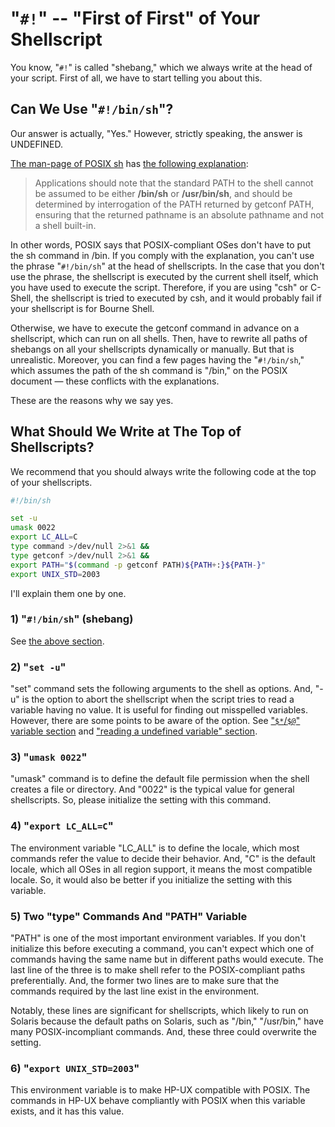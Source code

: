 # "`#!`" -- "First of First" of Your Shellscript

You know, "`#!`" is called "shebang," which we always write at the head of your script. First of all, we have to start telling you about this.

## Can We Use "`#!/bin/sh`"?

Our answer is actually, "Yes." However, strictly speaking, the answer is UNDEFINED.

[The man-page of POSIX sh](https://pubs.opengroup.org/onlinepubs/9699919799/utilities/sh.html) has [the following explanation](https://pubs.opengroup.org/onlinepubs/9699919799/utilities/sh.html#tag_20_117_16):

> Applications should note that the standard PATH to the shell cannot be assumed to be either **/bin/sh** or **/usr/bin/sh**, and should be determined by interrogation of the PATH returned by getconf PATH, ensuring that the returned pathname is an absolute pathname and not a shell built-in.

In other words, POSIX says that POSIX-compliant OSes don't have to put the sh command in /bin. If you comply with the explanation, you can't use the phrase "`#!/bin/sh`" at the head of shellscripts. In the case that you don't use the phrase, the shellscript is executed by the current shell itself, which you have used to execute the script. Therefore, if you are using "csh" or C-Shell, the shellscript is tried to executed by csh, and it would probably fail if your shellscript is for Bourne Shell.

Otherwise, we have to execute the getconf command in advance on a shellscript, which can run on all shells. Then, have to rewrite all paths of shebangs on all your shellscripts dynamically or manually. But that is unrealistic. Moreover, you can find a few pages having the "`#!/bin/sh`," which assumes the path of the sh command is "/bin," on the POSIX document — these conflicts with the explanations.

These are the reasons why we say yes.

## What Should We Write at The Top of Shellscripts?

We recommend that you should always write the following code at the top of your shellscripts.

```sh
#!/bin/sh

set -u
umask 0022
export LC_ALL=C
type command >/dev/null 2>&1 &&
type getconf >/dev/null 2>&1 &&
export PATH="$(command -p getconf PATH)${PATH+:}${PATH-}"
export UNIX_STD=2003
```

I'll explain them one by one.

### 1) "`#!/bin/sh`" (shebang)

See [the above section](#can-we-use-binsh).

### 2) "`set -u`"

"set" command sets the following arguments to the shell as options. And, "-u" is the option to abort the shellscript when the script tries to read a variable having no value. It is useful for finding out misspelled variables. However, there are some points to be aware of the option. See ["`$*`/`$@`" variable section](-2440.md) and ["reading a undefined variable" section](variables.md#reading-a-undefined-variable).

### 3) "`umask 0022`"

"umask" command is to define the default file permission when the shell creates a file or directory. And "0022" is the typical value for general shellscripts. So, please initialize the setting with this command.

### 4) "`export LC_ALL=C`"

The environment variable "LC_ALL" is to define the locale, which most commands refer the value to decide their behavior. And, "C" is the default locale, which all OSes in all region support, it means the most compatible locale. So, it would also be better if you initialize the setting with this variable.

### 5) Two "type" Commands And "PATH" Variable

"PATH" is one of the most important environment variables. If you don't initialize this before executing a command, you can't expect which one of commands having the same name but in different paths would execute. The last line of the three is to make shell refer to the POSIX-compliant paths preferentially. And, the former two lines are to make sure that the commands required by the last line exist in the environment.

Notably, these lines are significant for shellscripts, which likely to run on Solaris because the default paths on Solaris, such as "/bin," "/usr/bin," have many POSIX-incompliant commands. And, these three could overwrite the setting.

### 6) "`export UNIX_STD=2003`"

This environment variable is to make HP-UX compatible with POSIX. The commands in HP-UX behave compliantly with POSIX when this variable exists, and it has this value.

